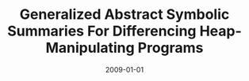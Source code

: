 ---
title: "Generalized Abstract Symbolic Summaries For Differencing Heap-Manipulating Programs"
date: 2009-01-01
venue: "First NASA Formal Methods Symposium - NFM 2009, Moffett Field, California, USA, April 6-8, 2009"
paperurl: 
authors: "Suzette Person and Matthew B Dwyer"
awards: ""
---